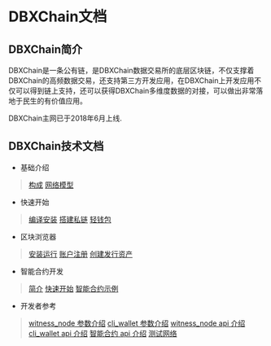 # DBXChain文档

## DBXChain简介

DBXChain是一条公有链，是DBXChain数据交易所的底层区块链，不仅支撑着DBXChain的高频数据交易，还支持第三方开发应用，在DBXChain上开发应用不仅可以得到链上支持，还可以获得DBXChain多维度数据的对接，可以做出非常落地于民生的有价值应用。

DBXChain主网已于2018年6月上线.


## DBXChain技术文档
* 基础介绍
> [构成](introduction.md)
[网络模型](network_model.md)
* 快速开始
> [编译安装](node/compile.md)
[搭建私链](node/private-chain.md)
[轻钱包](node/cli_wallet.md)
* 区块浏览器
>[安装运行](wallet/install.md)
[账户注册](wallet/register.md)
[创建发行资产](wallet/publish_asset.md)
* 智能合约开发
> [简介](contract/introduction.md)
[快速开始](contract/quick_start.md)
[智能合约示例](contract/examples.md)

* 开发者参考
>[witness_node 参数介绍](node/cmd/witness_node.md)
[cli_wallet 参数介绍](node/cmd/cli_wallet.md)
[witness_node api 介绍](node/api/witness_node.md)
[cli_wallet api 介绍](node/api/cli_wallet.md)
[智能合约 api 介绍](contract/contract-api.md)
[测试网络](testnet/introduction.md)
